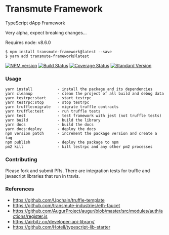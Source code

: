# Transmute Framework

TypeScript dApp Framework

Very alpha, expect breaking changes...

Requires node: v8.6.0


```
$ npm install transmute-framework@latest --save
$ yarn add transmute-framework@latest
```

[![NPM version](https://img.shields.io/npm/v/transmute-framework.svg)](https://www.npmjs.com/package/transmute-framework)
[![Build Status](https://travis-ci.org/transmute-industries/transmute-framework.svg?branch=master)](https://travis-ci.org/transmute-industries/transmute-framework)
[![Coverage Status](https://coveralls.io/repos/github/transmute-industries/transmute-framework/badge.svg?branch=master)](https://coveralls.io/github/transmute-industries/transmute-framework?branch=master)
[![Standard Version](https://img.shields.io/badge/release-standard%20version-brightgreen.svg)](https://github.com/conventional-changelog/standard-version)

### Usage
```
yarn install           - install the package and its dependencies
yarn cleanup           - clean the project of all build and debug data
yarn testrpc:start     - start testrpc
yarn testrpc:stop      - stop testrpc
yarn truffle:migrate   - migrate truffle contracts
yarn truffle:test      - run truffle tests
yarn test              - test framework with jest (not truffle tests)
yarn build             - build the library
yarn docs              - build the docs
yarn docs:deploy       - deploy the docs
npm version patch      - increment the package version and create a tag
npm publish            - deploy the package to npm
pm2 kill               - kill testrpc and any other pm2 processes
```

### Contributing

Please fork and submit PRs. There are integration tests for truffle and javascript libraries that run in travis.

### References

- https://github.com/Upchain/truffle-template
- https://github.com/transmute-industries/eth-faucet
- https://github.com/AugurProject/augur/blob/master/src/modules/auth/actions/register.js
- https://airbitz.co/developer-api-library/
- https://github.com/Hotell/typescript-lib-starter



